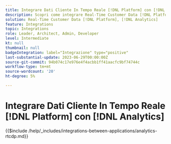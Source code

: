 ```yaml
---
title: Integrare Dati Cliente In Tempo Reale [!DNL Platform] con [!DNL Analytics]
description: Scopri come integrare Real-Time Customer Data [!DNL Platform] con [!DNL Analytics].
solution: Real-Time Customer Data [!DNL Platform], [!DNL Analytics]
feature: Integrations
topic: Integrations
role: Leader, Architect, Admin, Developer
level: Intermediate
kt: null
thumbnail: null
badgeIntegration: label="Integrazione" type="positive"
last-substantial-update: 2023-06-29T00:00:00Z
source-git-commit: 94b074c17e976e4f4acbb1ff41aacfc9bf74744c
workflow-type: tm+mt
source-wordcount: '20'
ht-degree: 5%

---
```



# Integrare Dati Cliente In Tempo Reale [!DNL Platform] con [!DNL Analytics]

{{$include /help/_includes/integrations-between-applications/analytics-rtcdp.md}}
